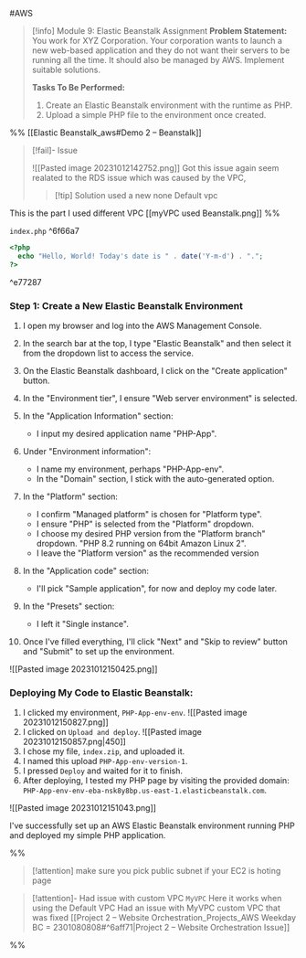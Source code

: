 #AWS

> [!info] Module 9: Elastic Beanstalk Assignment
> **Problem Statement:** 
> You work for XYZ Corporation. Your corporation wants to launch a new web-based application and they do not want their servers to be running all the time. It should also be managed by AWS. Implement suitable solutions. 
> 
> **Tasks To Be Performed:** 
> 1. Create an Elastic Beanstalk environment with the runtime as PHP. 
> 2. Upload a simple PHP file to the environment once created.

%%
[[Elastic Beanstalk_aws#Demo 2 – Beanstalk]]

> [!fail]- Issue
> 
> ![[Pasted image 20231012142752.png]]
> Got this issue again seem realated to the RDS issue which was caused by the VPC, 
> 
> > [!tip] Solution
> > used a new none Default vpc
> 

This is the part I used different VPC
[[myVPC used Beanstalk.png]]
%%

`index.php` ^6f66a7
```php
<?php
  echo "Hello, World! Today's date is " . date('Y-m-d') . ".";
?>
```

^e77287

### Step 1: Create a New Elastic Beanstalk Environment

1. I open my browser and log into the AWS Management Console.
2. In the search bar at the top, I type "Elastic Beanstalk" and then select it from the dropdown list to access the service.
3. On the Elastic Beanstalk dashboard, I click on the "Create application" button.

4. In the "Environment tier", I ensure "Web server environment" is selected.
    
5. In the "Application Information" section:
    - I input my desired application name "PHP-App".
      
6. Under "Environment information":
    - I name my environment, perhaps "PHP-App-env".
    - In the "Domain" section, I stick with the auto-generated option.
      
7. In the "Platform" section:
    - I confirm "Managed platform" is chosen for "Platform type".
    - I ensure "PHP" is selected from the "Platform" dropdown.
    - I choose my desired PHP version from the "Platform branch" dropdown. "PHP 8.2 running on 64bit Amazon Linux 2".
    - I leave the "Platform version" as the recommended version
      
8. In the "Application code" section:
    - I'll pick "Sample application", for now and deploy my code later.
    
9. In the "Presets" section:
    - I left it "Single instance".
      
10. Once I've filled everything, I'll click "Next" and "Skip to review" button and "Submit" to set up the environment.

![[Pasted image 20231012150425.png]]

### Deploying My Code to Elastic Beanstalk:

1. I clicked my environment, `PHP-App-env-env`.
   ![[Pasted image 20231012150827.png]]
2. I clicked on `Upload and deploy`.
   ![[Pasted image 20231012150857.png|450]]
3. I chose my file, `index.zip`, and uploaded it.
4. I named this upload `PHP-App-env-version-1`.
5. I pressed `Deploy` and waited for it to finish.
6. After deploying, I tested my PHP page by visiting the provided domain: `PHP-App-env-env-eba-nsk8y8bp.us-east-1.elasticbeanstalk.com`.

![[Pasted image 20231012151043.png]]

I've successfully set up an AWS Elastic Beanstalk environment running PHP and deployed my simple PHP application.



%%

> [!attention]
> make sure you pick public subnet if your EC2 is hoting page

> [!attention]- Had issue with custom VPC `MyVPC`
> Here it works when using the Default VPC
> Had an issue with MyVPC custom VPC that was fixed
> [[Project 2 – Website Orchestration_Projects_AWS Weekday BC = 2301080808#^6aff71|Project 2 – Website Orchestration Issue]]

%%





